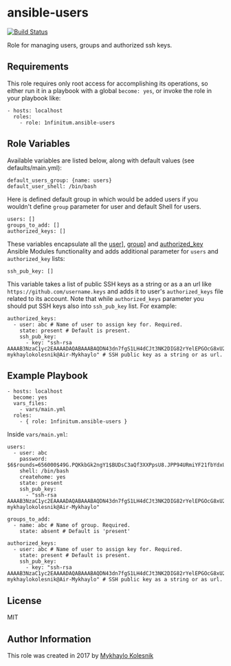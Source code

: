ansible-users
=========
[![Build Status](https://travis-ci.org/1nfinitum/ansible-users.svg?branch=master)](https://travis-ci.org/1nfinitum/ansible-users)

Role for managing users, groups and authorized ssh keys.

Requirements
------------
This role requires only root access for accomplishing its operations, so either run it in a playbook with a global `become: yes`, or invoke the role in your playbook like:
```
- hosts: localhost
  roles:
    - role: 1nfinitum.ansible-users
```

Role Variables
--------------

Available variables are listed below, along with default values (see defaults/main.yml):
```
default_users_group: {name: users} 
default_user_shell: /bin/bash
```
Here is defined default group in which would be added users if you wouldn't define `group` parameter for user and default Shell for users.

```
users: []
groups_to_add: []
authorized_keys: []
```
These variables encapsulate all the [user](http://docs.ansible.com/ansible/user_module.html)], [group](http://docs.ansible.com/ansible/group_module.html)] and [authorized_key](http://docs.ansible.com/ansible/authorized_key_module.html) Ansible Modules functionality and adds additional parameter for `users` and `authorized_key` lists:
```
ssh_pub_key: []
```
This variable takes a list of public SSH keys as a string or as a an url like `https://github.com/username.keys` and adds it to user's `authorized_keys` file related to its account. Note that while `authorized_keys` parameter you should put SSH keys also into `ssh_pub_key` list. For example:
```
authorized_keys:
  - user: abc # Name of user to assign key for. Required.
    state: present # Default is present.
    ssh_pub_key:
      - key: "ssh-rsa AAAAB3NzaC1yc2EAAAADAQABAAABAQDN43dn7fgS1LH4dCJt3NK2DIG82rYelEPGOcG8xU2WkRL9LjCZb42JIi1fSbvHPIgZXxWc2w01h2fYVBwyHXDU+7mLNMc3ZpcKCVW3hoAb7AVA/WwaBgrtBLmuU1M2eM+d//ih5kDnAS58ZmcUg8JYxvqc4tJyFQh969lGQ+UQab/BPVvoAP9ntPSk89qOYrm04l1uIxVayQT+taYXG37akp4nAaGsGF4Si/kRVzhjAgP/VuJvq4y3STUIIi4pmjhSQX4fyULQNY58aaYW4AXoGFb2S6xKX4oxCRuyhFaJdPtNCTGGyYTISkrevpSWlZSbdYOxijLZTaFNg7h+ngIV mykhaylokolesnik@Air-Mykhaylo" # SSH public key as a string or as url.
```

Example Playbook
----------------
```
- hosts: localhost
  become: yes
  vars_files:
    - vars/main.yml
  roles:
    - { role: 1nfinitum.ansible-users }
```
Inside `vars/main.yml`:
```
users:
  - user: abc
    password: $6$rounds=656000$49G.PQKkbGk2ngY1$BUDsC3aQf3XXPpsU8.JPP94URmiYF21fbYdxU/K8G0iJstvc3EEVmrFW5K51b7q4J.qgliRV16O5tpMSjuXhY1
    shell: /bin/bash
    createhome: yes
    state: present
    ssh_pub_key:
      - "ssh-rsa AAAAB3NzaC1yc2EAAAADAQABAAABAQDN43dn7fgS1LH4dCJt3NK2DIG82rYelEPGOcG8xU2WkRL9LjCZb42JIi1fSbvHPIgZXxWc2w01h2fYVBwyHXDU+7mLNMc3ZpcKCVW3hoAb7AVA/WwaBgrtBLmuU1M2eM+d//ih5kDnAS58ZmcUg8JYxvqc4tJyFQh969lGQ+UQab/BPVvoAP9ntPSk89qOYrm04l1uIxVayQT+taYXG37akp4nAaGsGF4Si/kRVzhjAgP/VuJvq4y3STUIIi4pmjhSQX4fyULQNY58aaYW4AXoGFb2S6xKX4oxCRuyhFaJdPtNCTGGyYTISkrevpSWlZSbdYOxijLZTaFNg7h+ngIV mykhaylokolesnik@Air-Mykhaylo"

groups_to_add:
  - name: abc # Name of group. Required.
    state: absent # Default is 'present'
    
authorized_keys:
  - user: abc # Name of user to assign key for. Required.
    state: present # Default is present.
    ssh_pub_key:
      - key: "ssh-rsa AAAAB3NzaC1yc2EAAAADAQABAAABAQDN43dn7fgS1LH4dCJt3NK2DIG82rYelEPGOcG8xU2WkRL9LjCZb42JIi1fSbvHPIgZXxWc2w01h2fYVBwyHXDU+7mLNMc3ZpcKCVW3hoAb7AVA/WwaBgrtBLmuU1M2eM+d//ih5kDnAS58ZmcUg8JYxvqc4tJyFQh969lGQ+UQab/BPVvoAP9ntPSk89qOYrm04l1uIxVayQT+taYXG37akp4nAaGsGF4Si/kRVzhjAgP/VuJvq4y3STUIIi4pmjhSQX4fyULQNY58aaYW4AXoGFb2S6xKX4oxCRuyhFaJdPtNCTGGyYTISkrevpSWlZSbdYOxijLZTaFNg7h+ngIV mykhaylokolesnik@Air-Mykhaylo" # SSH public key as a string or as url.
```

License
-------

MIT

Author Information
------------------

This role was created in 2017 by [Mykhaylo Kolesnik](http://github.com/1nfinitum)
